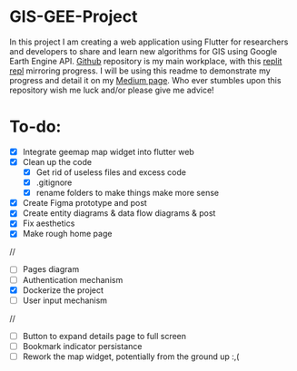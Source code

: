 # GIS-GEE-Project
In this project I am creating a web application using Flutter for researchers and developers to share and learn new algorithms for GIS using Google Earth Engine API.
[Github](https://github.com/fedorSulitskiy/GIS-GEE-Project) repository is my main workplace, with this [replit repl](https://replit.com/@fedorSulitskiy/GIS-GEE-Project) mirroring progress. I will be using this readme to
demonstrate my progress and detail it on my [Medium page](https://medium.com/@f.sulitskiy). Who ever stumbles upon this repository wish me luck and/or please give me
advice!

# To-do:
- [x] Integrate geemap map widget into flutter web
- [x] Clean up the code
  - [x] Get rid of useless files and excess code
  - [x] .gitignore
  - [x] rename folders to make things make more sense
- [x] Create Figma prototype and post
- [x] Create entity diagrams & data flow diagrams & post
- [x] Fix aesthetics
- [x] Make rough home page

//
- [ ] Pages diagram
- [ ] Authentication mechanism
- [x] Dockerize the project
- [ ] User input mechanism

//
- [ ] Button to expand details page to full screen
- [ ] Bookmark indicator persistance
- [ ] Rework the map widget, potentially from the ground up :,(
